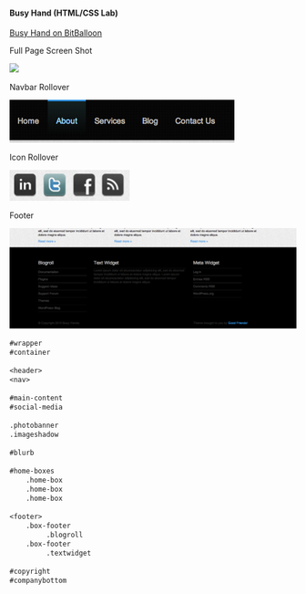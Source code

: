 #### Busy Hand (HTML/CSS Lab)
[Busy Hand on BitBalloon](http://html-css-lab.bitballoon.com/)

Full Page Screen Shot

![](/screenshots/full-page-screenshot.png)

Navbar Rollover

![](/screenshots/about_rollover.png)

Icon Rollover

![](/screenshots/twitter_rollover.png)

Footer

![](/screenshots/footer.png)

```
#wrapper
#container

<header>
<nav>

#main-content
#social-media

.photobanner
.imageshadow

#blurb

#home-boxes
    .home-box
    .home-box
    .home-box

<footer>
    .box-footer
         .blogroll
    .box-footer
         .textwidget

#copyright
#companybottom
```
